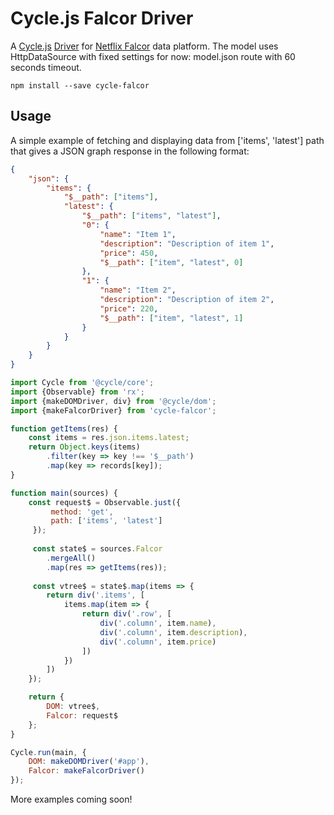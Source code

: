 # Cycle.js Falcor Driver

A [Cycle.js](http://cycle.js.org) [Driver](http://cycle.js.org/drivers.html) for [Netflix Falcor](https://netflix.github.io/falcor/starter/what-is-falcor.html) data platform. The model uses HttpDataSource with fixed settings for now: model.json route with 60 seconds timeout.

```
npm install --save cycle-falcor
```

## Usage

A simple example of fetching and displaying data from ['items', 'latest'] path that gives a JSON graph response in the following format:

```json
{
    "json": {
        "items": {
            "$__path": ["items"],
            "latest": {
                "$__path": ["items", "latest"],
                "0": {
                    "name": "Item 1",
                    "description": "Description of item 1",
                    "price": 450,
                    "$__path": ["item", "latest", 0]
                },
                "1": {
                    "name": "Item 2",
                    "description": "Description of item 2",
                    "price": 220,
                    "$__path": ["item", "latest", 1]
                }
            }
        }
    }
}
```

```js
import Cycle from '@cycle/core';
import {Observable} from 'rx';
import {makeDOMDriver, div} from '@cycle/dom';
import {makeFalcorDriver} from 'cycle-falcor';

function getItems(res) {
    const items = res.json.items.latest;
    return Object.keys(items)
        .filter(key => key !== '$__path')
        .map(key => records[key]);
}

function main(sources) {
    const request$ = Observable.just({
         method: 'get',
         path: ['items', 'latest']
     });
     
     const state$ = sources.Falcor
        .mergeAll()
        .map(res => getItems(res));
        
     const vtree$ = state$.map(items => {
        return div('.items', [
            items.map(item => {
                return div('.row', [
                    div('.column', item.name),
                    div('.column', item.description),
                    div('.column', item.price)
                ])
            })
        ])
    });

    return {
        DOM: vtree$,
        Falcor: request$
    };
}

Cycle.run(main, {
    DOM: makeDOMDriver('#app'),
    Falcor: makeFalcorDriver()
});
```

More examples coming soon!